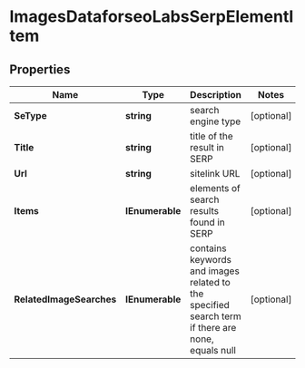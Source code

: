 # ImagesDataforseoLabsSerpElementItem


## Properties

| Name | Type | Description | Notes |
|------------ | ------------- | ------------- | -------------|
**SeType** | **string** | search engine type |[optional]|
**Title** | **string** | title of the result in SERP |[optional]|
**Url** | **string** | sitelink URL |[optional]|
**Items** | **IEnumerable<ImagesElement>** | elements of search results found in SERP |[optional]|
**RelatedImageSearches** | **IEnumerable<RelatedImageSearchesElement>** | contains keywords and images related to the specified search term<br>if there are none, equals null |[optional]|